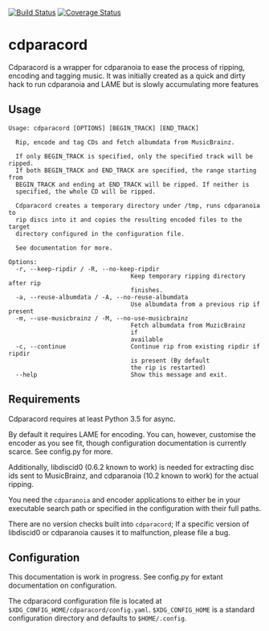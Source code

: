 [![Build Status](https://travis-ci.org/fennekki/cdparacord.svg?branch=master)](https://travis-ci.org/fennekki/cdparacord)
[![Coverage Status](https://coveralls.io/repos/github/fennekki/cdparacord/badge.svg?branch=master)](https://coveralls.io/github/fennekki/cdparacord?branch=master)
# cdparacord

Cdparacord is a wrapper for cdparanoia to ease the process of ripping, encoding
and tagging music. It was initially created as a quick and dirty hack to run
cdparanoia and LAME but is slowly accumulating more features

## Usage

```
Usage: cdparacord [OPTIONS] [BEGIN_TRACK] [END_TRACK]

  Rip, encode and tag CDs and fetch albumdata from MusicBrainz.

  If only BEGIN_TRACK is specified, only the specified track will be ripped.
  If both BEGIN_TRACK and END_TRACK are specified, the range starting from
  BEGIN_TRACK and ending at END_TRACK will be ripped. If neither is
  specified, the whole CD will be ripped.

  Cdparacord creates a temporary directory under /tmp, runs cdparanoia to
  rip discs into it and copies the resulting encoded files to the target
  directory configured in the configuration file.

  See documentation for more.

Options:
  -r, --keep-ripdir / -R, --no-keep-ripdir
                                  Keep temporary ripping directory after rip
                                  finishes.
  -a, --reuse-albumdata / -A, --no-reuse-albumdata
                                  Use albumdata from a previous rip if present
  -m, --use-musicbrainz / -M, --no-use-musicbrainz
                                  Fetch albumdata from MuzicBrainz
                                  if
                                  available
  -c, --continue                  Continue rip from existing ripdir if ripdir
                                  is present (By default
                                  the rip is restarted)
  --help                          Show this message and exit.
```

## Requirements

Cdparacord requires at least Python 3.5 for async.

By default it requires LAME for encoding. You can, however, customise the
encoder as you see fit, though configuration documentation is currently scarce.
See config.py for more.

Additionally, libdiscid0 (0.6.2 known to work) is needed for extracting disc
ids sent to MusicBrainz, and cdparanoia (10.2 known to work) for the actual
ripping.

You need the `cdparanoia` and encoder applications to either be in your
executable search path or specified in the configuration with their full paths.

There are no version checks built into `cdparacord`; If a specific version of
libdiscid0 or cdparanoia causes it to malfunction, please file a bug.

## Configuration

This documentation is work in progress. See config.py for extant documentation
on configuration.

The cdparacord configuration file is located at
`$XDG_CONFIG_HOME/cdparacord/config.yaml`. `$XDG_CONFIG_HOME` is a standard
configuration directory and defaults to `$HOME/.config`.
